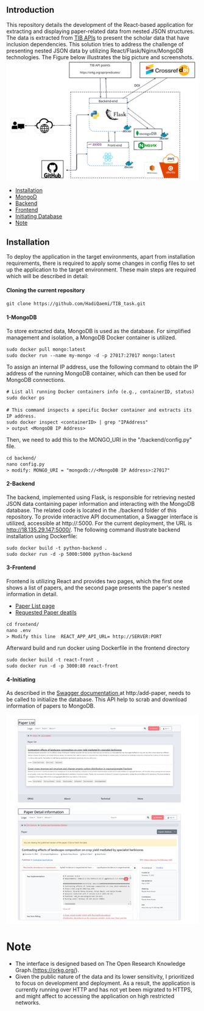 ## Introduction
This repository details the development of the React-based application for extracting and displaying paper-related data from nested JSON structures.
The data is extracted from  [TIB APIs](https://orkg.org/api/predicates/) to present the scholar data that have inclusion dependencies.  This solution tries to address the challenge of presenting nested JSON data by utilizing React/Flask/Nginx/MongoDB technologies.  The Figure below illustrates the big picture and screenshots.
![Screenshot](images/screenshot.jpg)
  - [Installation](#installation)
  - [MongoD](#1-mongodb)
  - [Backend](#2-backend)
  - [Frontend](#3-frontend)
  - [Initiating Database](#4-initiating)
- [Note](#note)


## Installation
To deploy the application in the target environments, apart from installation requirements,  there is required to apply some changes in config files to set up the application to the target environment. These main steps are required which will be described in detail:

#### Cloning the current repository

```
git clone https://github.com/HadiQaemi/TIB_task.git
```

#### 1-MongoDB
To store extracted data, MongoDB is used as the database. For simplified management and isolation, a MongoDB Docker container is utilized.
```
sudo docker pull mongo:latest
sudo docker run --name my-mongo -d -p 27017:27017 mongo:latest
```

To assign an internal IP address, use the following command to obtain the IP address of the running MongoDB container, which can then be used for MongoDB connections.

```
# List all running Docker containers info (e.g., containerID, status)
sudo docker ps

# This command inspects a specific Docker container and extracts its IP address.
sudo docker inspect <containerID> | grep "IPAddress"
> output <MongoDB IP Address>
```

Then, we need to add this <MongoDB IP Address> to the MONGO_URI in the "/backend/config.py" file.
```
cd backend/ 
nano config.py
> modify: MONGO_URI = "mongodb://<MongoDB IP Address>:27017"
```


#### 2-Backend

The backend, implemented using Flask, is responsible for retrieving nested JSON data containing paper information and interacting with the MongoDB database. The related code is located in the ./backend folder of this repository. To provide interactive API documentation, a Swagger interface is utilized, accessible at http://<hostname>:5000. For the current deployment, the URL is http://18.135.29.147:5000/. The following command illustrate backend installation using Dockerfile:
```
sudo docker build -t python-backend .
sudo docker run -d -p 5000:5000 python-backend
```
#### 3-Frontend
Frontend is utilizing React and provides two pages, which the first one shows a list of papers, and the second page presents the paper's nested information in detail.
- [Paper List page](http://18.135.29.147:3000)
- [Requested Paper deatils](http://18.135.29.147:3000/paper/R689181/)
```
cd frontend/
nano .env
> Modify this line	REACT_APP_API_URL= http://SERVER:PORT
```
Afterward build and run docker using Dockerfile in the frontend directory
```
sudo docker build -t react-front .
sudo docker run -d -p 3000:80 react-front
```

#### 4-Initiating
 As described in the [Swagger documentation ](http://18.135.29.147:5000) at http:<hostserver>/add-paper, needs to be called to initialize the database.
 This API help to scrab and download information of papers to MongoDB.

![Screenshot](images/pages.jpg)

# Note
- The interface is designed based on The Open Research Knowledge Graph.(https://orkg.org/).
- Given the public nature of the data and its lower sensitivity, I prioritized to focus on development and deployment. As a result, the application is currently running over HTTP and has not yet been migrated to HTTPS, and might affect to accessing the application on high restricted networks.

